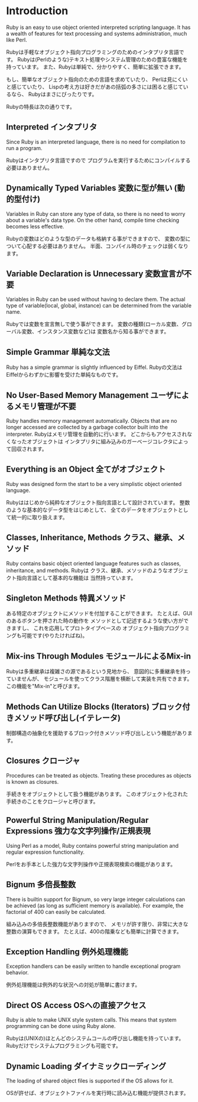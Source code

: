Introduction
============

Ruby is an easy to use object oriented interpreted scripting language. It has a wealth of features for text processing and systems administration, much like Perl. 

Rubyは手軽なオブジェクト指向プログラミングのためのインタプリタ言語です。 Rubyは(Perlのような)テキスト処理やシステム管理のための豊富な機能を持っています。 また、Rubyは単純で、分かりやすく、簡単に拡張できます。

もし、簡単なオブジェクト指向のための言語を求めていたり、 Perlは見にくいと感じていたり、 Lispの考え方は好きだがあの括弧の多さには困ると感じているなら、 Rubyはまさにぴったりです。

Rubyの特長は次の通りです。

Interpreted インタプリタ
------
Since Ruby is an interpreted language, there is no need for compilation to run a program.

Rubyはインタプリタ言語ですので プログラムを実行するためにコンパイルする必要はありません。

Dynamically Typed Variables 変数に型が無い (動的型付け)
---------------
Variables in Ruby can store any type of data, so there is no need to worry about a variable's data type. On the other hand, compile time checking becomes less effective.

Rubyの変数はどのような型のデータも格納する事ができますので、 変数の型について心配する必要はありません。 半面、コンパイル時のチェックは弱くなります。

Variable Declaration is Unnecessary 変数宣言が不要
-------
Variables in Ruby can be used without having to declare them. The actual type of variable(local, global, instance) can be determined from the variable name.

Rubyでは変数を宣言無しで使う事ができます。 変数の種類(ローカル変数、グローバル変数、インスタンス変数など)は 変数名から知る事ができます。

Simple Grammar 単純な文法
--------------
Ruby has a simple grammar is slightly influenced by Eiffel.
Rubyの文法はEiffelからわずかに影響を受けた単純なものです。

No User-Based Memory Management ユーザによるメモリ管理が不要
--------------
Ruby handles memory management automatically. Objects that are no longer accessed are collected by a garbage collector built into the interpreter.
Rubyはメモリ管理を自動的に行います。 どこからもアクセスされなくなったオブジェクトは インタプリタに組み込みのガーベージコレクタによって回収されます。

Everything is an Object 全てがオブジェクト
---------
Ruby was designed form the start to be a very simplistic object oriented language. 

Rubyははじめから純粋なオブジェクト指向言語として設計されています。 整数のような基本的なデータ型をはじめとして、 全てのデータをオブジェクトとして統一的に取り扱えます。

Classes, Inheritance, Methods クラス、継承、メソッド
-----------
Ruby contains basic object oriented language features such as classes, inheritance, and methods.
Rubyは クラス、継承、メソッドのようなオブジェクト指向言語として基本的な機能は 当然持っています。

Singleton Methods 特異メソッド
------
ある特定のオブジェクトにメソッドを付加することができます。 たとえば、GUIのあるボタンを押された時の動作を メソッドとして記述するような使い方ができますし、 これを応用してプロトタイプベースの オブジェクト指向プログラミングも可能です(やりたければね)。

Mix-ins Through Modules モジュールによるMix-in
---------------
Rubyは多重継承は複雑さの源であるという見地から、 意図的に多重継承を持っていませんが、 モジュールを使ってクラス階層を横断して実装を共有できます。 この機能を"Mix-in"と呼びます。

Methods Can Utilize Blocks (Iterators) ブロック付きメソッド呼び出し(イテレータ)
---------------------
制御構造の抽象化を援助するブロック付きメソッド呼び出しという機能があります。

Closures クロージャ
-----
Procedures can be treated as objects. Treating these procedures as objects is known as closures. 

手続きをオブジェクトとして扱う機能があります。 このオブジェクト化された手続きのことをクロージャと呼びます。

Powerful String Manipulation/Regular Expressions 強力な文字列操作/正規表現
-------------
Using Perl as a model, Ruby contains powerful string manipulation and regular expression functionality.

Perlをお手本とした強力な文字列操作や正規表現検索の機能があります。

Bignum 多倍長整数
-----
There is builtin support for Bignum, so very large integer calculations can be achieved (as long as sufficient memory is available). For example, the factorial of 400 can easily be calculated.

組み込みの多倍長整数機能がありますので、 メモリが許す限り、非常に大きな整数の演算もできます。 たとえば、400の階乗なども簡単に計算できます。

Exception Handling 例外処理機能
------
Exception handlers can be easily written to handle exceptional program behavior.

例外処理機能は例外的な状況への対処が簡単に書けます。

Direct OS Access OSへの直接アクセス
----------
Ruby is able to make UNIX style system calls. This means that system programming can be done using Ruby alone.

Rubyは(UNIXの)ほとんどのシステムコールの呼び出し機能を持っています。 Rubyだけでシステムプログラミングも可能です。

Dynamic Loading ダイナミックローディング
------------
The loading of shared object files is supported if the OS allows for it.

OSが許せば、オブジェクトファイルを実行時に読み込む機能が提供されます。
